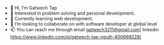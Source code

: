 - 👋 Hi, I’m Gatwech Tap
- 👀 Interested in problem solving and personal development.
- 🌱 Currently learning web development.
- 💞️ I’m looking to collaborate on with software developer at global level
- 📫 You can reach me through email gatwech3211@gmail.com| linkedin https://www.linkedin.com/in/gatwech-tap-nguth-800699228/

<!---
JeremyG11/JeremyG11 is a ✨ special ✨ repository because its `README.md` (this file) appears on your GitHub profile.
You can click the Preview link to take a look at your changes.
--->
